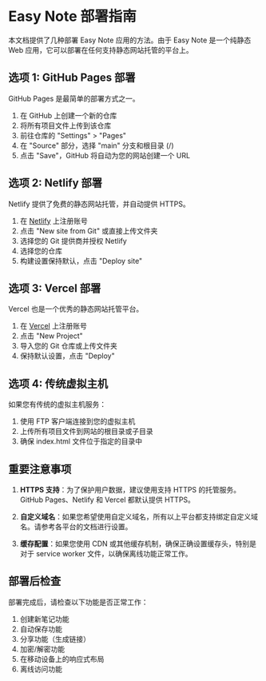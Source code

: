 # Easy Note 部署指南

本文档提供了几种部署 Easy Note 应用的方法。由于 Easy Note 是一个纯静态 Web 应用，它可以部署在任何支持静态网站托管的平台上。

## 选项 1: GitHub Pages 部署

GitHub Pages 是最简单的部署方式之一。

1. 在 GitHub 上创建一个新的仓库
2. 将所有项目文件上传到该仓库
3. 前往仓库的 "Settings" > "Pages"
4. 在 "Source" 部分，选择 "main" 分支和根目录 (/)
5. 点击 "Save"，GitHub 将自动为您的网站创建一个 URL

## 选项 2: Netlify 部署

Netlify 提供了免费的静态网站托管，并自动提供 HTTPS。

1. 在 [Netlify](https://www.netlify.com/) 上注册账号
2. 点击 "New site from Git" 或直接上传文件夹
3. 选择您的 Git 提供商并授权 Netlify
4. 选择您的仓库
5. 构建设置保持默认，点击 "Deploy site"

## 选项 3: Vercel 部署

Vercel 也是一个优秀的静态网站托管平台。

1. 在 [Vercel](https://vercel.com/) 上注册账号
2. 点击 "New Project"
3. 导入您的 Git 仓库或上传文件夹
4. 保持默认设置，点击 "Deploy"

## 选项 4: 传统虚拟主机

如果您有传统的虚拟主机服务：

1. 使用 FTP 客户端连接到您的虚拟主机
2. 上传所有项目文件到网站的根目录或子目录
3. 确保 index.html 文件位于指定的目录中

## 重要注意事项

1. **HTTPS 支持**：为了保护用户数据，建议使用支持 HTTPS 的托管服务。GitHub Pages、Netlify 和 Vercel 都默认提供 HTTPS。

2. **自定义域名**：如果您希望使用自定义域名，所有以上平台都支持绑定自定义域名。请参考各平台的文档进行设置。

3. **缓存配置**：如果您使用 CDN 或其他缓存机制，确保正确设置缓存头，特别是对于 service worker 文件，以确保离线功能正常工作。

## 部署后检查

部署完成后，请检查以下功能是否正常工作：

1. 创建新笔记功能
2. 自动保存功能
3. 分享功能（生成链接）
4. 加密/解密功能
5. 在移动设备上的响应式布局
6. 离线访问功能 